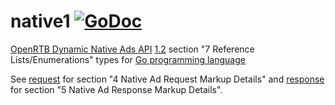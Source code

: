 # native1 [![GoDoc](https://godoc.org/github.com/mxmCherry/openrtb/native1?status.svg)](https://pkg.go.dev/github.com/mxmCherry/openrtb/v16/native1)

[OpenRTB Dynamic Native Ads API](https://iabtechlab.com/standards/openrtb-native/) [1.2](https://iabtechlab.com/wp-content/uploads/2016/07/OpenRTB-Native-Ads-Specification-Final-1.2.pdf) section "7 Reference Lists/Enumerations" types for [Go programming language](https://golang.org/)

See [request](request/) for section "4 Native Ad Request Markup Details" and [response](response/) for section "5 Native Ad Response Markup Details".
